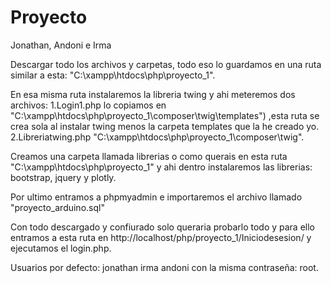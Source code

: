 # Proyecto
Jonathan, Andoni e Irma

Descargar todo los archivos y carpetas, todo eso lo guardamos en una ruta similar a esta: "C:\xampp\htdocs\php\proyecto_1".

En esa misma ruta instalaremos la libreria twing y ahi meteremos dos archivos:
  1.Login1.php lo copiamos en "C:\xampp\htdocs\php\proyecto_1\composer\twig\templates") ,esta ruta se crea sola al instalar twing menos la carpeta templates que la he creado yo.
  2.Libreriatwing.php "C:\xampp\htdocs\php\proyecto_1\composer\twig".
  
Creamos una carpeta llamada librerias o como querais en esta ruta "C:\xampp\htdocs\php\proyecto_1" y ahi dentro instalaremos las librerias: bootstrap, jquery y plotly.

Por ultimo entramos a phpmyadmin e importaremos el archivo llamado "proyecto_arduino.sql"

Con todo descargado y confiurado solo queraria probarlo todo y para ello entramos a esta ruta en http://localhost/php/proyecto_1/Iniciodesesion/ y ejecutamos el login.php.

Usuarios por defecto:
jonathan
irma
andoni
con la misma contraseña: root.

